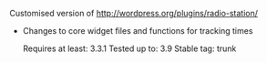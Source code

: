 Customised version of http://wordpress.org/plugins/radio-station/

- Changes to core widget files and functions for tracking times

  Requires at least: 3.3.1
  Tested up to: 3.9
  Stable tag: trunk
